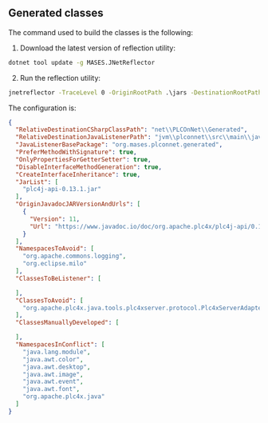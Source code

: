 ## Generated classes

The command used to build the classes is the following:

1. Download the latest version of reflection utility:

```cmd
dotnet tool update -g MASES.JNetReflector
```

2. Run the reflection utility:

```cmd
jnetreflector -TraceLevel 0 -OriginRootPath .\jars -DestinationRootPath .\src\ -ConfigurationFile .\src\configuration.json
```

The configuration is:

```json
{
  "RelativeDestinationCSharpClassPath": "net\\PLCOnNet\\Generated",
  "RelativeDestinationJavaListenerPath": "jvm\\plconnet\\src\\main\\java",
  "JavaListenerBasePackage": "org.mases.plconnet.generated",
  "PreferMethodWithSignature": true,
  "OnlyPropertiesForGetterSetter": true,
  "DisableInterfaceMethodGeneration": true,
  "CreateInterfaceInheritance": true,
  "JarList": [
    "plc4j-api-0.13.1.jar"
  ],
  "OriginJavadocJARVersionAndUrls": [
    {
      "Version": 11,
      "Url": "https://www.javadoc.io/doc/org.apache.plc4x/plc4j-api/0.13.1/"
    }
  ],
  "NamespacesToAvoid": [
    "org.apache.commons.logging",
    "org.eclipse.milo"
  ],
  "ClassesToBeListener": [

  ],
  "ClassesToAvoid": [
    "org.apache.plc4x.java.tools.plc4xserver.protocol.Plc4xServerAdapter"
  ],
  "ClassesManuallyDeveloped": [

  ],
  "NamespacesInConflict": [
    "java.lang.module",
    "java.awt.color",
    "java.awt.desktop",
    "java.awt.image",
    "java.awt.event",
    "java.awt.font",
    "org.apache.plc4x.java"
  ]
}
```